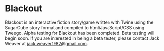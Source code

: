 # Blackout
 
Blackout is an interactive fiction story/game written with Twine using the SugarCube story format and compiled to html/JavaScript/CSS using Tweego. Alpha testing for Blackout has been completed. Beta testing will begin soon. If you are interested in being a beta tester, please contact Jack Weaver at jack.weaver1982@gmail.com.